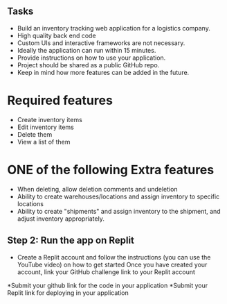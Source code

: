 ## Tasks

- Build an inventory tracking web application for a logistics company.
- High quality back end code
- Custom UIs and interactive frameworks are not necessary.
- Ideally the application can run within 15 minutes.
- Provide instructions on how to use your application.
- Project should be shared as a public GitHub repo.
- Keep in mind how more features can be added in the future.

# Required features

- Create inventory items
- Edit inventory items
- Delete them
- View a list of them

# ONE of the following Extra features

- When deleting, allow deletion comments and undeletion
- Ability to create warehouses/locations and assign inventory to specific locations
- Ability to create "shipments" and assign inventory to the shipment, and adjust inventory appropriately.

## Step 2: Run the app on Replit

- Create a Replit account and follow the instructions (you can use the YouTube video) on how to get started
  Once you have created your account, link your GitHub challenge link to your Replit account

*Submit your github link for the code in your application
*Submit your Replit link for deploying in your application
